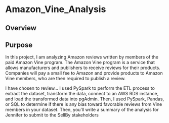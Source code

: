 # Amazon_Vine_Analysis

## Overview
## Purpose
In this project, I am analyzing Amazon reviews written by members of the paid Amazon Vine program. The Amazon Vine program is a service that allows manufacturers and publishers to receive reviews for their products. Companies will pay a small fee to Amazon and provide products to Amazon Vine members, who are then required to publish a review.

I have chosen to review... I used PySpark to perform the ETL process to extract the dataset, transform the data, connect to an AWS RDS instance, and load the transformed data into pgAdmin. Then, I used PySpark, Pandas, or SQL to determine if there is any bias toward favorable reviews from Vine members in your dataset. Then, you’ll write a summary of the analysis for Jennifer to submit to the SellBy stakeholders